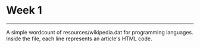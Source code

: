 # Week 1
-------
A simple wordcount of resources/wikipedia.dat for programming languages. Inside the file, each line represents an article's HTML code.